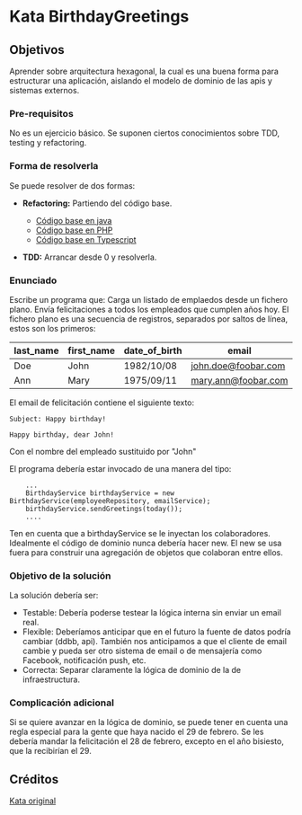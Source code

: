 # Kata BirthdayGreetings

## Objetivos

Aprender sobre arquitectura hexagonal, la cual es una buena forma para estructurar una aplicación, aislando el modelo de dominio de las apis y sistemas externos.

### Pre-requisitos

No es un ejercicio básico. Se suponen ciertos conocimientos sobre TDD, testing y refactoring.

### Forma de resolverla

Se puede resolver de dos formas:

- **Refactoring:** Partiendo del código base.
  - [Código base en java](https://github.com/540/java-birthday-greetings-kata)
  - [Código base en PHP](https://github.com/540/php-birthday-greetings-kata)  
  - [Código base en Typescript](https://github.com/540/ts-birthday-greetings-kata)
  
- **TDD:** Arrancar desde 0 y resolverla.

### Enunciado

Escribe un programa que:
Carga un listado de emplaedos desde un fichero plano.
Envía felicitaciones a todos los empleados que cumplen años hoy.
El fichero plano es una secuencia de registros, separados por saltos de línea, estos son los primeros:

| last_name | first_name | date_of_birth | email               |
| --------- | ---------- | ------------- | ------------------- |
| Doe       | John       | 1982/10/08    | john.doe@foobar.com |
| Ann       | Mary       | 1975/09/11    | mary.ann@foobar.com |

El email de felicitación contiene el siguiente texto:

```
Subject: Happy birthday!

Happy birthday, dear John!
```

Con el nombre del empleado sustituido por "John"

El programa debería estar invocado de una manera del tipo:

```
    ...
    BirthdayService birthdayService = new BirthdayService(employeeRepository, emailService);
    birthdayService.sendGreetings(today());
    ....
```

Ten en cuenta que a birthdayService se le inyectan los colaboradores. Idealmente el código de dominio nunca debería hacer new. El new se usa fuera para construir una agregación de objetos que colaboran entre ellos.

### Objetivo de la solución

La solución debería ser:

- Testable: Debería poderse testear la lógica interna sin enviar un email real.
- Flexible: Deberíamos anticipar que en el futuro la fuente de datos podría cambiar (ddbb, api). También nos anticipamos a que el cliente de email cambie y pueda ser otro sistema de email o de mensajería como Facebook, notificación push, etc.
- Correcta: Separar claramente la lógica de dominio de la de infraestructura.

### Complicación adicional

Si se quiere avanzar en la lógica de dominio, se puede tener en cuenta una regla especial para la gente que haya nacido el 29 de febrero. Se les debería mandar la felicitación el 28 de febrero, excepto en el año bisiesto, que la recibirían el 29.

## Créditos

[Kata original](http://matteo.vaccari.name/blog/archives/154)
